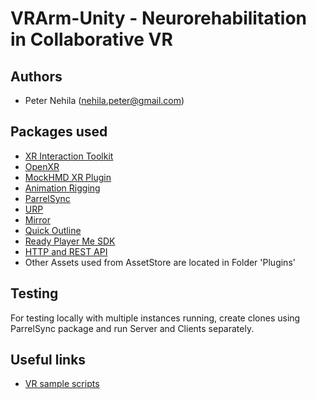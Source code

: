 # VRArm-Unity - Neurorehabilitation in Collaborative VR

## Authors

- Peter Nehila (nehila.peter@gmail.com)

## Packages used

- [XR Interaction Toolkit](https://docs.unity3d.com/Packages/com.unity.xr.interaction.toolkit@2.2/manual/index.html)
- [OpenXR](https://docs.unity3d.com/Packages/com.unity.xr.openxr@1.6/manual/index.html)
- [MockHMD XR Plugin](https://docs.unity3d.com/Packages/com.unity.xr.mock-hmd@1.3/manual/index.html)
- [Animation Rigging](https://docs.unity3d.com/Packages/com.unity.animation.rigging@1.1/manual/index.html)
- [ParrelSync](https://github.com/VeriorPies/ParrelSync/)
- [URP](https://docs.unity3d.com/Packages/com.unity.render-pipelines.universal@12.1/manual/index.html)
- [Mirror](https://assetstore.unity.com/packages/tools/network/mirror-129321)
- [Quick Outline](https://assetstore.unity.com/packages/tools/particles-effects/quick-outline-115488)
- [Ready Player Me SDK](https://docs.readyplayer.me/ready-player-me/integration-guides/unity)
- [HTTP and REST API](https://assetstore.unity.com/packages/tools/utilities/simple-http-and-rest-server-244127)
- Other Assets used from AssetStore are located in Folder 'Plugins'

## Testing

For testing locally with multiple instances running, create clones using ParrelSync package and run Server and Clients separately.

## Useful links

- [VR sample scripts](https://github.com/OSVR/Unity-VR-Samples)
